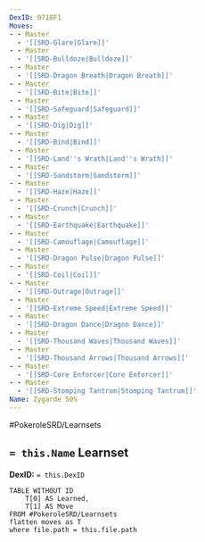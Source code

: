 ```yaml
---
DexID: 0718F1
Moves:
- - Master
  - '[[SRD-Glare|Glare]]'
- - Master
  - '[[SRD-Bulldoze|Bulldoze]]'
- - Master
  - '[[SRD-Dragon Breath|Dragon Breath]]'
- - Master
  - '[[SRD-Bite|Bite]]'
- - Master
  - '[[SRD-Safeguard|Safeguard]]'
- - Master
  - '[[SRD-Dig|Dig]]'
- - Master
  - '[[SRD-Bind|Bind]]'
- - Master
  - '[[SRD-Land''s Wrath|Land''s Wrath]]'
- - Master
  - '[[SRD-Sandstorm|Sandstorm]]'
- - Master
  - '[[SRD-Haze|Haze]]'
- - Master
  - '[[SRD-Crunch|Crunch]]'
- - Master
  - '[[SRD-Earthquake|Earthquake]]'
- - Master
  - '[[SRD-Camouflage|Camouflage]]'
- - Master
  - '[[SRD-Dragon Pulse|Dragon Pulse]]'
- - Master
  - '[[SRD-Coil|Coil]]'
- - Master
  - '[[SRD-Outrage|Outrage]]'
- - Master
  - '[[SRD-Extreme Speed|Extreme Speed]]'
- - Master
  - '[[SRD-Dragon Dance|Dragon Dance]]'
- - Master
  - '[[SRD-Thousand Waves|Thousand Waves]]'
- - Master
  - '[[SRD-Thousand Arrows|Thousand Arrows]]'
- - Master
  - '[[SRD-Core Enforcer|Core Enforcer]]'
- - Master
  - '[[SRD-Stomping Tantrum|Stomping Tantrum]]'
Name: Zygarde 50%
---
```


#PokeroleSRD/Learnsets

## `= this.Name` Learnset

**DexID:** `= this.DexID`

```dataview
TABLE WITHOUT ID
    T[0] AS Learned,
    T[1] AS Move
FROM #PokeroleSRD/Learnsets
flatten moves as T
where file.path = this.file.path
```
